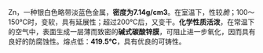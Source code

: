 Zn，一种银白色略带淡蓝色金属，**密度为7.14g/cm3**。在室温下，性较*脆*；100～150℃时，变软，具有延展性；超过200℃后，又变干。**化学性质活泼**，在常温下的空气中，表面生成一层薄而致密的**碱式碳酸锌膜**，可阻止进一步氧化，因而具有良好的防腐蚀性。熔点低：**419.5℃**，具有优良的可铸性。